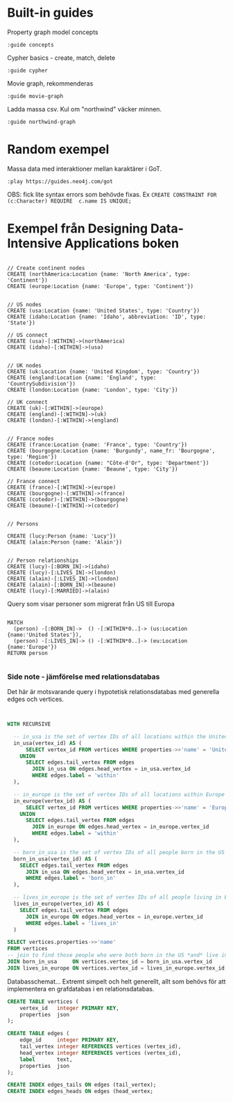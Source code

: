 

# Built-in guides

Property graph model concepts

```
:guide concepts
```
Cypher basics - create, match, delete

```
:guide cypher
```

Movie graph, rekommenderas

```
:guide movie-graph
```

Ladda massa csv. Kul om "northwind" väcker minnen.

```
:guide northwind-graph
```

# Random exempel

Massa data med interaktioner mellan karaktärer i GoT. 


```
:play https://guides.neo4j.com/got
```
OBS: fick lite syntax errors som behövde fixas. Ex `CREATE CONSTRAINT FOR (c:Character) REQUIRE  c.name IS UNIQUE;`


# Exempel från Designing Data-Intensive Applications boken

```

// Create continent nodes
CREATE (northAmerica:Location {name: 'North America', type: 'Continent'})
CREATE (europe:Location {name: 'Europe', type: 'Continent'})


// US nodes
CREATE (usa:Location {name: 'United States', type: 'Country'})
CREATE (idaho:Location {name: 'Idaho', abbreviation: 'ID', type: 'State'})

// US connect
CREATE (usa)-[:WITHIN]->(northAmerica)
CREATE (idaho)-[:WITHIN]->(usa)


// UK nodes
CREATE (uk:Location {name: 'United Kingdom', type: 'Country'})
CREATE (england:Location {name: 'England', type: 'CountrySubdivision'})
CREATE (london:Location {name: 'London', type: 'City'})

// UK connect
CREATE (uk)-[:WITHIN]->(europe)
CREATE (england)-[:WITHIN]->(uk)
CREATE (london)-[:WITHIN]->(england)


// France nodes
CREATE (france:Location {name: 'France', type: 'Country'})
CREATE (bourgogne:Location {name: 'Burgundy', name_fr: 'Bourgogne', type: 'Region'})
CREATE (cotedor:Location {name: "Côte-d'Or", type: 'Department'})
CREATE (beaune:Location {name: 'Beaune', type: 'City'})

// France connect
CREATE (france)-[:WITHIN]->(europe)
CREATE (bourgogne)-[:WITHIN]->(france)
CREATE (cotedor)-[:WITHIN]->(bourgogne)
CREATE (beaune)-[:WITHIN]->(cotedor)


// Persons

CREATE (lucy:Person {name: 'Lucy'})
CREATE (alain:Person {name: 'Alain'})


// Person relationships
CREATE (lucy)-[:BORN_IN]->(idaho)
CREATE (lucy)-[:LIVES_IN]->(london)
CREATE (alain)-[:LIVES_IN]->(london)
CREATE (alain)-[:BORN_IN]->(beaune)
CREATE (lucy)-[:MARRIED]->(alain)

```

Query som visar personer som migrerat från US till Europa

```

MATCH
  (person) -[:BORN_IN]->  () -[:WITHIN*0..]-> (us:Location {name:'United States'}),
  (person) -[:LIVES_IN]-> () -[:WITHIN*0..]-> (eu:Location {name:'Europe'})
RETURN person


```

### Side note - jämförelse med relationsdatabas

Det här är motsvarande query i hypotetisk relationsdatabas med generella edges och vertices.


```sql 


WITH RECURSIVE

  -- in_usa is the set of vertex IDs of all locations within the United States
  in_usa(vertex_id) AS (
      SELECT vertex_id FROM vertices WHERE properties->>'name' = 'United States' 
    UNION
      SELECT edges.tail_vertex FROM edges 
        JOIN in_usa ON edges.head_vertex = in_usa.vertex_id
        WHERE edges.label = 'within'
  ),

  -- in_europe is the set of vertex IDs of all locations within Europe
  in_europe(vertex_id) AS (
      SELECT vertex_id FROM vertices WHERE properties->>'name' = 'Europe' 
    UNION
      SELECT edges.tail_vertex FROM edges
        JOIN in_europe ON edges.head_vertex = in_europe.vertex_id
        WHERE edges.label = 'within'
  ),

  -- born_in_usa is the set of vertex IDs of all people born in the US
  born_in_usa(vertex_id) AS ( 
    SELECT edges.tail_vertex FROM edges
      JOIN in_usa ON edges.head_vertex = in_usa.vertex_id
      WHERE edges.label = 'born_in'
  ),

  -- lives_in_europe is the set of vertex IDs of all people living in Europe
  lives_in_europe(vertex_id) AS ( 
    SELECT edges.tail_vertex FROM edges
      JOIN in_europe ON edges.head_vertex = in_europe.vertex_id
      WHERE edges.label = 'lives_in'
  )

SELECT vertices.properties->>'name'
FROM vertices
-- join to find those people who were both born in the US *and* live in Europe
JOIN born_in_usa     ON vertices.vertex_id = born_in_usa.vertex_id 
JOIN lives_in_europe ON vertices.vertex_id = lives_in_europe.vertex_id;

```


Databasschemat... Extremt simpelt och helt generellt, allt som behövs för att implementera en grafdatabas i en relationsdatabas.

```sql
CREATE TABLE vertices (
    vertex_id   integer PRIMARY KEY,
    properties  json
);

CREATE TABLE edges (
    edge_id     integer PRIMARY KEY,
    tail_vertex integer REFERENCES vertices (vertex_id),
    head_vertex integer REFERENCES vertices (vertex_id),
    label       text,
    properties  json
);

CREATE INDEX edges_tails ON edges (tail_vertex);
CREATE INDEX edges_heads ON edges (head_vertex;
```